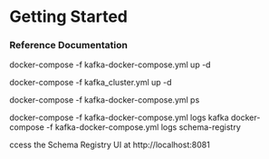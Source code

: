 # Getting Started

### Reference Documentation
docker-compose -f kafka-docker-compose.yml up -d

docker-compose -f kafka_cluster.yml up -d

docker-compose -f kafka-docker-compose.yml ps

docker-compose -f kafka-docker-compose.yml logs kafka
docker-compose -f kafka-docker-compose.yml logs schema-registry



ccess the Schema Registry UI at http://localhost:8081